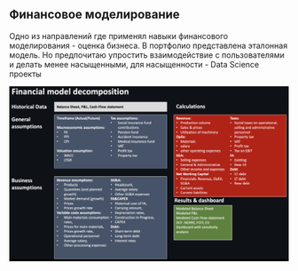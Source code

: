 ## Финансовое моделирование

Одно из направлений где применял навыки финансового моделирования - оценка бизнеса. В портфолио представлена эталонная модель. Но предпочитаю упростить взаимодействие с пользователями и делать менее насыщенными, для насыщенности - Data Science проекты

![alt text](https://github.com/Denis1gn/portfolio/blob/main/Financial%20model/decomposition.png)
